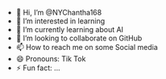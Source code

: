 - 👋 Hi, I’m @NYChantha168
- 👀 I’m interested in learning
- 🌱 I’m currently learning about AI
- 💞️ I’m looking to collaborate on GitHub
- 📫 How to reach me on some Social media
- 😄 Pronouns: Tik Tok
- ⚡ Fun fact: ...

<!---
NYChantha168/NYChantha168 is a ✨ special ✨ repository because its `README.md` (this file) appears on your GitHub profile.
You can click the Preview link to take a look at your changes.
--->
